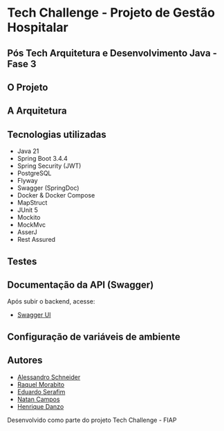 # Tech Challenge - Projeto de Gestão Hospitalar 

## Pós Tech Arquitetura e Desenvolvimento Java - Fase 3

## O Projeto

## A Arquitetura

## Tecnologias utilizadas

- Java 21  
- Spring Boot 3.4.4  
- Spring Security (JWT)  
- PostgreSQL  
- Flyway  
- Swagger (SpringDoc)  
- Docker & Docker Compose
- MapStruct
- JUnit 5
- Mockito
- MockMvc
- AsserJ
- Rest Assured

## Testes

## Documentação da API (Swagger)

Após subir o backend, acesse:

- [Swagger UI](http://localhost:8080/swagger-ui/index.html)


## Configuração de variáveis de ambiente



## Autores

- [Alessandro Schneider](https://github.com/aschneider12)
- [Raquel Morabito](https://github.com/raquelmorabito)
- [Eduardo Serafim](https://github.com/EduardoSerafim)
- [Natan Campos](https://github.com/Tune-SKT)
- [Henrique Danzo](https://github.com/danzobiss)

Desenvolvido como parte do projeto Tech Challenge - FIAP
